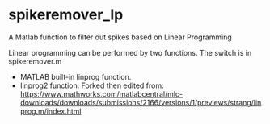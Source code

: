 # spikeremover_lp
A Matlab function to filter out spikes based on Linear Programming

Linear programming can be performed by two functions. The switch is in spikeremover.m
* MATLAB built-in linprog function.
* linprog2 function. Forked then edited from: https://www.mathworks.com/matlabcentral/mlc-downloads/downloads/submissions/2166/versions/1/previews/strang/linprog.m/index.html
